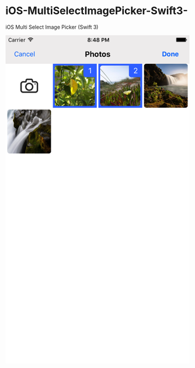 # iOS-MultiSelectImagePicker-Swift3-
iOS Multi Select Image Picker (Swift 3)


<img src="https://raw.githubusercontent.com/LovePick/iOS-MultiSelectImagePicker-Swift3-/master/Simulator%20Screen%20Shot.png">
